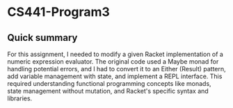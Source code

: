 # CS441-Program3

## Quick summary

For this assignment, I needed to modify a given Racket implementation of a numeric expression evaluator. The original code used a Maybe monad for handling potential errors, and I had to convert it to an Either (Result) pattern, add variable management with state, and implement a REPL interface. This required understanding functional programming concepts like monads, state management without mutation, and Racket's specific syntax and libraries.

